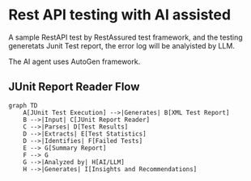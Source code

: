 # Rest API testing with AI assisted
A sample RestAPI test by RestAssured test framework, and the testing generetats Junit Test report, the error log will be analyisted by LLM.

The AI agent uses AutoGen framework.

## JUnit Report Reader Flow

```mermaid
graph TD
    A[JUnit Test Execution] -->|Generates| B[XML Test Report]
    B -->|Input| C[JUnit Report Reader]
    C -->|Parses| D[Test Results]
    D -->|Extracts| E[Test Statistics]
    D -->|Identifies| F[Failed Tests]
    E --> G[Summary Report]
    F --> G
    G -->|Analyzed by| H[AI/LLM]
    H -->|Generates| I[Insights and Recommendations]
